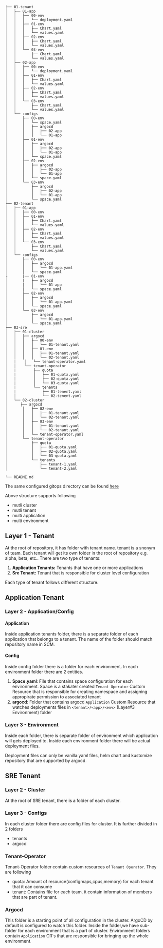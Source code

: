 ```.
├── 01-tenant
│   ├── 01-app
│   │   ├── 00-env
│   │   │   └── deployment.yaml
│   │   ├── 01-env
│   │   │   ├── Chart.yaml
│   │   │   └── values.yaml
│   │   ├── 02-env
│   │   │   ├── Chart.yaml
│   │   │   └── values.yaml
│   │   └── 03-env
│   │       ├── Chart.yaml
│   │       └── values.yaml
│   ├── 02-app
│   │   ├── 00-env
│   │   │   └── deployment.yaml
│   │   ├── 01-env
│   │   │   ├── Chart.yaml
│   │   │   └── values.yaml
│   │   ├── 02-env
│   │   │   ├── Chart.yaml
│   │   │   └── values.yaml
│   │   └── 03-env
│   │       ├── Chart.yaml
│   │       └── values.yaml
│   └── configs
│       ├── 00-env
│       │   └── space.yaml
│       │   ├── argocd
│       │   │   ├── 02-app
│       │   │   └── 01-app
│       ├── 01-env
│       │   ├── argocd
│       │   │   ├── 02-app
│       │   │   └── 01-app
│       │   └── space.yaml
│       ├── 02-env
│       │   ├── argocd
│       │   │   ├── 02-app
│       │   │   └── 01-app
│       │   └── space.yaml
│       └── 03-env
│           ├── argocd
│           │   ├── 02-app
│           │   └── 01-app
│           └── space.yaml
├── 02-tenant
│   ├── 01-app
│   │   ├── 00-env
│   │   ├── 01-env
│   │   │   ├── Chart.yaml
│   │   │   └── values.yaml
│   │   ├── 02-env
│   │   │   ├── Chart.yaml
│   │   │   └── values.yaml
│   │   └── 03-env
│   │       ├── Chart.yaml
│   │       └── values.yaml
│   └── configs
│       ├── 00-env
│       │   ├── argocd
│       │   │   └── 01-app.yaml
│       │   └── space.yaml
├       |── 01-env
│       |   ├── argocd
│       |   │   └── 01-app
│       |   └── space.yaml
│       ├── 02-env
│       │   ├── argocd
│       │   │   └── 01-app.yaml
│       │   └── space.yaml
│       └── 03-env
│           ├── argocd
│           │   └── 01-app.yaml
│           └── space.yaml
├── 03-sre
│   ├── 01-cluster
│   │   ├── argocd
│   │   │   ├── 00-env
│   │   │   │   └── 01-tenant.yaml
│   │   │   ├── 01-env
│   │   │   │   ├── 01-tenant.yaml
│   │   │   │   └── 02-tenant.yaml
│   |    │   └── tenant-operator.yaml
│   |    └── tenant-operator
│   |        ├── quota
│   |        │   ├── 01-quota.yaml
│   |        │   ├── 02-quota.yaml
│   |        │   └── 03-quota.yaml
│   |        └── tenants
│   |            ├── 01-tenent.yaml
│   |            └── 02-tenent.yaml
│   └── 02-cluster
│      ├── argocd
│       │   ├── 02-env
│       │   │   ├── 01-tenant.yaml
│       │   │   └── 02-tenant.yaml
│       │   ├── 03-env
│       │   │   ├── 01-tenant.yaml
│       │   │   └── 02-tenant.yaml
│       │   └── tenant-operator.yaml
│       └── tenant-operator
│           ├── quota
│           │   ├── 01-quota.yaml
│           │   ├── 02-quota.yaml
│           │   └── 03-quota.yaml
│           └── tenants
│               ├── tenant-1.yaml
│               └── tenant-2.yaml

└── README.md
```

The same configured gitops directory can be found [here](https://github.com/stakater/gitops-config-template)

Above structure supports following

- mutli cluster
- mutli tenant
- multi application
- multi environment

## Layer 1 - Tenant

At the root of repository, it has folder with tenant name. tenant is a snonym of team. Each tenant will get its own folder in the root of repository e.g. alpha, beta, etc.. There are two type of tenants:

1. **Application Tenants:**  Tenants that have one or more applications
2. **Sre Tenant:** Tenant that is responsible for cluster level configuration

Each type of tenant follows different structure.

## Application Tenant

### Layer 2 - Application/Config
 
#### Application

Inside application tenants folder, there is a separate folder of each application that belongs to a tenant. The name of the folder should match repository name in SCM.

#### Config

Inside config folder there is a folder for each environment. In each environment folder there are 2 entities.

1. **Space.yaml**: File that contains space configuration for each environment. Space is a stakater created ```Tenant-Operator``` Custom Resource that is responsible for creating namespace and assigning appropirate permission to associated tenant
2. **argocd**:  Folder that contains argocd ```Application``` Custom Resource that watches deployments files in ```<tenant>/<app>/<env>```  (Layer#3 Environment) folder

### Layer 3 - Environment

Inside each folder, there is separate folder of environment which application will gets deployed to. Inside each environment folder there will be actual deployment files. 

Deployment files can only be vanilla yaml files, helm chart and kustomize repository that are supported by argocd.

## SRE Tenant

### Layer 2 - Cluster

At the root of SRE tenant, there is a folder of each cluster.

### Layer 3 - Configs

In each cluster folder there are config files for cluster. It is further divided in 2 folders
   - tenants
   - argocd

### Tenant-Operator

Tenant-Operator folder contain custom resources of ```Tenant Operator```. They are following

- quota: Amount of resource(configmaps,cpus,memory) for each tenant that it can consume
- tenant: Contains file for each team. it contain information of members that are part of tenant.

### Argocd

This folder is a starting point of all configuration in the cluster. ArgoCD by default is configured to watch this folder. Inside the folder,we have sub-folder for each environment that is a part of cluster. Environment folders contain ```Application``` CR's that are responsible for bringing up the whole environment.
